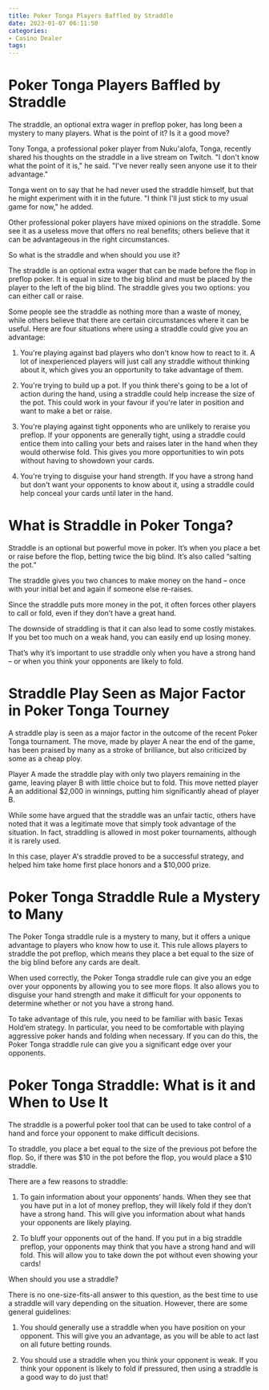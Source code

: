 ```yaml
---
title: Poker Tonga Players Baffled by Straddle
date: 2023-01-07 06:11:50
categories:
- Casino Dealer
tags:
---
```



#  Poker Tonga Players Baffled by Straddle

The straddle, an optional extra wager in preflop poker, has long been a mystery to many players. What is the point of it? Is it a good move?

Tony Tonga, a professional poker player from Nuku'alofa, Tonga, recently shared his thoughts on the straddle in a live stream on Twitch. "I don't know what the point of it is," he said. "I've never really seen anyone use it to their advantage."

Tonga went on to say that he had never used the straddle himself, but that he might experiment with it in the future. "I think I'll just stick to my usual game for now," he added.

Other professional poker players have mixed opinions on the straddle. Some see it as a useless move that offers no real benefits; others believe that it can be advantageous in the right circumstances.

So what is the straddle and when should you use it?

The straddle is an optional extra wager that can be made before the flop in preflop poker. It is equal in size to the big blind and must be placed by the player to the left of the big blind. The straddle gives you two options: you can either call or raise.

Some people see the straddle as nothing more than a waste of money, while others believe that there are certain circumstances where it can be useful. Here are four situations where using a straddle could give you an advantage:

1) You're playing against bad players who don't know how to react to it. A lot of inexperienced players will just call any straddle without thinking about it, which gives you an opportunity to take advantage of them.

2) You're trying to build up a pot. If you think there's going to be a lot of action during the hand, using a straddle could help increase the size of the pot. This could work in your favour if you're later in position and want to make a bet or raise.

3) You're playing against tight opponents who are unlikely to reraise you preflop. If your opponents are generally tight, using a straddle could entice them into calling your bets and raises later in the hand when they would otherwise fold. This gives you more opportunities to win pots without having to showdown your cards.

4) You're trying to disguise your hand strength. If you have a strong hand but don't want your opponents to know about it, using a straddle could help conceal your cards until later in the hand.

#  What is Straddle in Poker Tonga?

Straddle is an optional but powerful move in poker. It’s when you place a bet or raise before the flop, betting twice the big blind. It’s also called “salting the pot.”

The straddle gives you two chances to make money on the hand – once with your initial bet and again if someone else re-raises.

Since the straddle puts more money in the pot, it often forces other players to call or fold, even if they don’t have a great hand.

The downside of straddling is that it can also lead to some costly mistakes. If you bet too much on a weak hand, you can easily end up losing money.

That’s why it’s important to use straddle only when you have a strong hand – or when you think your opponents are likely to fold.

#  Straddle Play Seen as Major Factor in Poker Tonga Tourney

A straddle play is seen as a major factor in the outcome of the recent Poker Tonga tournament. The move, made by player A near the end of the game, has been praised by many as a stroke of brilliance, but also criticized by some as a cheap ploy.

Player A made the straddle play with only two players remaining in the game, leaving player B with little choice but to fold. This move netted player A an additional $2,000 in winnings, putting him significantly ahead of player B.

While some have argued that the straddle was an unfair tactic, others have noted that it was a legitimate move that simply took advantage of the situation. In fact, straddling is allowed in most poker tournaments, although it is rarely used.

In this case, player A's straddle proved to be a successful strategy, and helped him take home first place honors and a $10,000 prize.

#  Poker Tonga Straddle Rule a Mystery to Many

The Poker Tonga straddle rule is a mystery to many, but it offers a unique advantage to players who know how to use it. This rule allows players to straddle the pot preflop, which means they place a bet equal to the size of the big blind before any cards are dealt.

When used correctly, the Poker Tonga straddle rule can give you an edge over your opponents by allowing you to see more flops. It also allows you to disguise your hand strength and make it difficult for your opponents to determine whether or not you have a strong hand.

To take advantage of this rule, you need to be familiar with basic Texas Hold’em strategy. In particular, you need to be comfortable with playing aggressive poker hands and folding when necessary. If you can do this, the Poker Tonga straddle rule can give you a significant edge over your opponents.

#  Poker Tonga Straddle: What is it and When to Use It

The straddle is a powerful poker tool that can be used to take control of a hand and force your opponent to make difficult decisions.

To straddle, you place a bet equal to the size of the previous pot before the flop. So, if there was $10 in the pot before the flop, you would place a $10 straddle.

There are a few reasons to straddle:

1) To gain information about your opponents’ hands. When they see that you have put in a lot of money preflop, they will likely fold if they don’t have a strong hand. This will give you information about what hands your opponents are likely playing.

2) To bluff your opponents out of the hand. If you put in a big straddle preflop, your opponents may think that you have a strong hand and will fold. This will allow you to take down the pot without even showing your cards!

When should you use a straddle?

There is no one-size-fits-all answer to this question, as the best time to use a straddle will vary depending on the situation. However, there are some general guidelines:

1) You should generally use a straddle when you have position on your opponent. This will give you an advantage, as you will be able to act last on all future betting rounds.

2) You should use a straddle when you think your opponent is weak. If you think your opponent is likely to fold if pressured, then using a straddle is a good way to do just that!